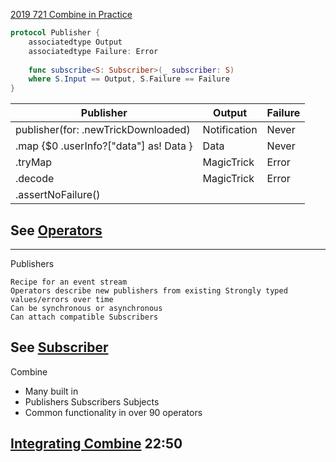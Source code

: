 [2019 721 Combine in Practice](https://developer.apple.com//videos/play/wwdc2019/721/)

```swift
protocol Publisher { 
    associatedtype Output 
    associatedtype Failure: Error
 
    func subscribe<S: Subscriber>(_ subscriber: S) 
    where S.Input == Output, S.Failure == Failure
}
```

Publisher|Output|Failure
--|--|--
publisher(for: .newTrickDownloaded)|Notification|Never
.map {$0 .userInfo?["data"] as! Data }|Data|Never
.tryMap |MagicTrick|Error
.decode|MagicTrick|Error
.assertNoFailure()|


## See [Operators](operator.md)

---



Publishers
```
Recipe for an event stream
Operators describe new publishers from existing Strongly typed values/errors over time
Can be synchronous or asynchronous
Can attach compatible Subscribers
```

## See [Subscriber](subscriber.md)



Combine

- Many built in
- Publishers Subscribers Subjects
- Common functionality in over 90 operators



## [Integrating Combine](integrating.md) 22:50